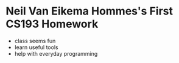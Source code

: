 # Neil Van Eikema Hommes's First CS193 Homework
- class seems fun
- learn useful tools
- help with everyday programming
